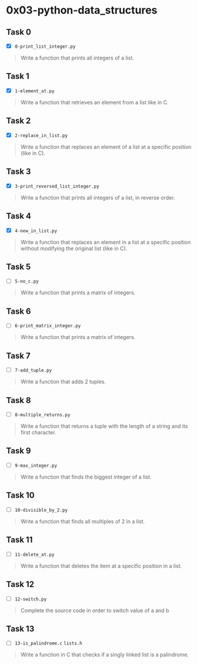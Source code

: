 # 0x03-python-data_structures

## Task 0
- [x] `0-print_list_integer.py`
> Write a function that prints all integers of a list.

## Task 1
- [x] `1-element_at.py`
> Write a function that retrieves an element from a list like in C.

## Task 2
- [x] `2-replace_in_list.py`
> Write a function that replaces an element of a list
> at a specific position (like in C).

## Task 3
- [x] `3-print_reversed_list_integer.py`
> Write a function that prints all integers of a list,
> in reverse order.

## Task 4
- [x] `4-new_in_list.py`
> Write a function that replaces an element in a list
> at a specific position without modifying the original
> list (like in C).

## Task 5
- [ ] `5-no_c.py`
> Write a function that prints a matrix of integers.

## Task 6
- [ ] `6-print_matrix_integer.py`
> Write a function that prints a matrix of integers.

## Task 7
- [ ] `7-add_tuple.py`
> Write a function that adds 2 tuples.

## Task 8
- [ ] `8-multiple_returns.py`
> Write a function that returns a tuple with the length
> of a string and its first character.

## Task 9
- [ ] `9-max_integer.py`
> Write a function that finds the biggest integer of a list.

## Task 10
- [ ] `10-divisible_by_2.py`
> Write a function that finds all multiples of 2 in a list.

## Task 11
- [ ] `11-delete_at.py`
> Write a function that deletes the item at a specific position in a list.

## Task 12
- [ ] `12-switch.py`
> Complete the source code in order to switch value of a and b

## Task 13
- [ ] `13-is_palindrome.c` `lists.h`
> Write a function in C that checks if a singly linked list is a palindrome.
